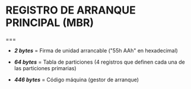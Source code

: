 # REGISTRO DE ARRANQUE PRINCIPAL (MBR)
===
* ***2 bytes*** = Firma de unidad arrancable ("55h AAh" en hexadecimal) 

* ***64 bytes*** = Tabla de particiones (4 registros que definen cada una de las particiones primarias) 

* ***446 bytes*** = Código máquina (gestor de arranque) 
